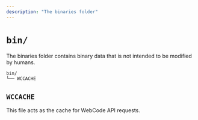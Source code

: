 ```yaml
---
description: "The binaries folder"
---
```


# `bin/`

The binaries folder contains binary data that is not intended to be modified by humans.

```bash
bin/
└── WCCACHE
```

## `WCCACHE`

This file acts as the cache for WebCode API requests.
